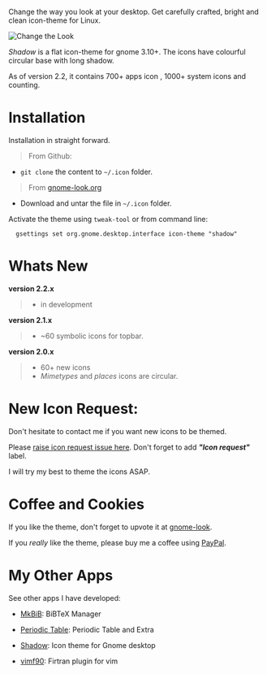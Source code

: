 Change the way you look at your desktop. Get carefully crafted, bright and clean icon-theme for
Linux.

![Change the Look](http://rudrab.github.io/Shadow/burn-in.gif)


*Shadow* is a flat icon-theme for gnome 3.10+. The icons have colourful circular base with long shadow.

As of version 2.2, it contains 700+ apps icon , 1000+ system icons and counting.

Installation
============
Installation in straight forward.
> From Github:
* `git clone` the content to `~/.icon` folder.

> From [gnome-look.org](https://www.gnome-look.org/content/show.php/Shadow?content=170398)
* Download and untar the file in `~/.icon` folder.

Activate the theme using `tweak-tool` or from command line:
      
      gsettings set org.gnome.desktop.interface icon-theme "shadow"

Whats New
=========
**version 2.2.x**
  > * in development

**version 2.1.x**
  > * ~60 symbolic icons for topbar.

**version 2.0.x**
  > * 60+ new icons
  > * _Mimetypes_ and _places_ icons are circular. 

New Icon Request:
================
Don't hesitate to contact me if you want new icons to be themed.

Please [raise icon request issue here](https://github.com/rudrab/Shadow/issues). 
Don't forget to add  ***"Icon request"*** label. 

I will try my best to theme the icons ASAP.

Coffee and Cookies
==================
If you like the theme, don't forget to upvote it at [gnome-look](https://www.gnome-look.org/content/show.php/Shadow?content=170398).

If you _really_ like the theme, please buy me a coffee using [PayPal](https://www.paypal.me/RudraBanerjee). 

My Other Apps
=============

See other apps I have developed:

- [MkBiB](http://rudrab.github.io/MkBiB/): BiBTeX Manager

- [Periodic Table](http://rudrab.github.io/PeriodicTable/): Periodic Table and Extra

- [Shadow](http://rudrab.github.io/Shadow/): Icon theme for Gnome desktop

- [vimf90](http://rudrab.github.io/vimf90/): Firtran plugin for vim

